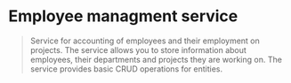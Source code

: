 # Employee managment service
> Service for accounting of employees and their employment on projects. The service allows you to store information about employees, their departments and projects they are working on. The service provides basic CRUD operations for entities.
